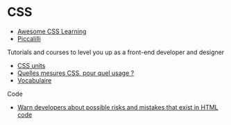 # CSS

- [Awesome CSS Learning](https://github.com/micromata/awesome-css-learning)
- [Piccalilli](https://piccalil.li/)

Tutorials and courses to level you up as a front⁠-⁠end developer and designer

- [CSS units](https://gist.github.com/basham/2175a16ab7c60ce8e001)
- [Quelles mesures CSS, pour quel usage ?](http://www.pompage.net/traduction/css-unites-et-usages)
- [Vocabulaire](http://apps.workflower.fi/vocabs/css/en)

Code

- [Warn developers about possible risks and mistakes that exist in HTML code](https://github.com/ffoodd/a11y.css)
